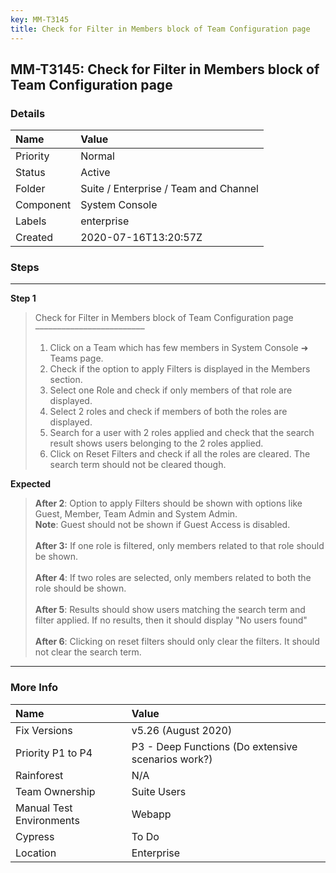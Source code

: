 ```yaml
---
key: MM-T3145
title: Check for Filter in Members block of Team Configuration page
---
```


## MM-T3145: Check for Filter in Members block of Team Configuration page

### Details

| Name      | Value                                 |
| :-------- | :------------------------------------ |
| Priority  | Normal                                |
| Status    | Active                                |
| Folder    | Suite / Enterprise / Team and Channel |
| Component | System Console                        |
| Labels    | enterprise                            |
| Created   | 2020-07-16T13:20:57Z                  |

### Steps

<hr/>

**Step 1**

> <article>Check for Filter in Members block of Team Configuration page<br>–––––––––––––––––––––––––<ol><li>Click on a Team which has few members in System Console ➜ Teams page.</li><li>Check if the option to apply Filters is displayed in the Members section.</li><li>Select one Role and check if only members of that role are displayed.</li><li>Select 2 roles and check if members of both the roles are displayed.</li><li>Search for a user with 2 roles applied and check that the search result shows users belonging to the 2 roles applied.</li><li>Click on Reset Filters and check if all the roles are cleared. The search term should not be cleared though.</li></ol></article>

**Expected**

> <article><strong>After 2</strong>: Option to apply Filters should be shown with options like Guest, Member, Team Admin and System Admin.<br><strong>Note</strong>: Guest should not be shown if Guest Access is disabled.<br><br><strong>After 3:</strong> If one role is filtered, only members related to that role should be shown.<br><br><strong>After 4</strong>: If two roles are selected, only members related to both the role should be shown.<br><br><strong>After 5</strong>: Results should show users matching the search term and filter applied. If no results, then it should display "No users found"<br><br><strong>After 6</strong>: Clicking on reset filters should only clear the filters. It should not clear the search term. </article>

<hr/>

### More Info

| Name                     | Value                                              |
| :----------------------- | :------------------------------------------------- |
| Fix Versions             | v5.26 (August 2020)                                |
| Priority P1 to P4        | P3 - Deep Functions (Do extensive scenarios work?) |
| Rainforest               | N/A                                                |
| Team Ownership           | Suite Users                                        |
| Manual Test Environments | Webapp                                             |
| Cypress                  | To Do                                              |
| Location                 | Enterprise                                         |
